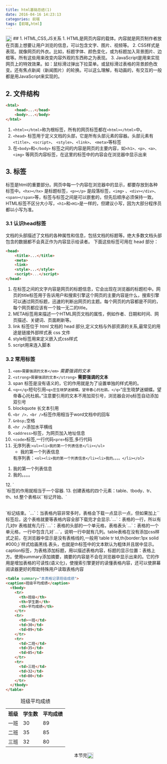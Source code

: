 ```yaml
---
title: html基础总结(1)
date: 2016-04-16 14:23:13
categories: 前端
tags: [前端,html]
---
```

<img src="http://www.emoji-cheat-sheet.com/graphics/emojis/cloud.png" height="20" width="20" align="absmiddle">
## 1. HTML,CSS,JS关系
1. HTML是网页内容的载体。内容就是网页制作者放在页面上想要让用户浏览的信息，可以包含文字、图片、视频等。
2. CSS样式是表现。就像网页的外衣。比如，标题字体、颜色变化，或为标题加入背景图片、边框等。所有这些用来改变内容外观的东西称之为表现。
3. JavaScript是用来实现网页上的特效效果。如：鼠标滑过弹出下拉菜单。或鼠标滑过表格的背景颜色改变。还有焦点新闻（新闻图片）的轮换。可以这么理解，有动画的，有交互的一般都是用JavaScript来实现的。
<!--more-->

## 2. 文件结构
``` html
<html>
    <head>...</head>
    <body>...</body>
</html>
```
1. `<html></html>`称为根标签，所有的网页标签都在`<html></html>`中。
2. `<head>` 标签用于定义文档的头部，它是所有头部元素的容器。头部元素有`<title>`、`<script>`、 `<style>`、`<link>`、 `<meta>`等标签
3. 在`<body>`和`</body>` 标签之间的内容是网页的主要内容，如`<h1>、<p>、<a>、<img>` 等网页内容标签，在这里的标签中的内容会在浏览器中显示出来

## 3. 标签
标签是html的重要部分。网页中每一个内容在浏览器中的显示，都要存放到各种标签中。`<hx></hx>` 是标题标签，`<p></p>` 是段落标签，`<img>` 、`<div></div>`、 `<span></span>`等，标签与标签之间是可以嵌套的，但先后顺序必须保持一致。HTML标签不区分大小写，`<h1>`和`<H1>`是一样的，但建议小写，因为大部分程序员都以小写为准。

### 3.1 认识head标签
文档的头部描述了文档的各种属性和信息，包括文档的标题等。绝大多数文档头部包含的数据都不会真正作为内容显示给读者。
下面这些标签可用在 head 部分：
``` html
<head>
    <title>...</title>
    <meta>
    <link>
    <style>...</style>
    <script>...</script>
</head>
```
1. 在<title>和</title>标签之间的文字内容是网页的标题信息，它会出现在浏览器的标题栏中。网页的title标签用于告诉用户和搜索引擎这个网页的主要内容是什么，搜索引擎可以通过网页标题，迅速的判断出网页的主题。每个网页的内容都是不同的，每个网页都应该有一个独一无二的title。
2. META标签用来描述一个HTML网页文档的属性，例如作者、日期和时间、网页描述、关键词、页面刷新等。
3. link 标签位于 html 文档的 head 部分,定义文档与外部资源的关系,最常见的用途是链接外部样式表 css 文件
4. style标签用来定义嵌入式css样式
5. script用来连入脚本

### 3.2 常用标签
1. `<em>需要强调的文本</em>` <em>需要强调的文本</em>
2. `<strong>需要强调的文本</strong>` <strong>需要强调的文本</strong>
3. span 标签是没有语义的，它的作用就是为了设置单独的样式用的。
4. `<q></q>`短句引用`<q>庄生晓梦迷蝴蝶。望帝春心托杜鹃。</q>`<q>庄生晓梦迷蝴蝶。望帝春心托杜鹃。</q>注意要引用的文本不用加双引号，浏览器会对q标签自动添加双引号
5. blockquote 长文本引用
6. `<br />，<br />`标签作用相当于word文档中的回车
7. `&nbsp;`空格
8. `<hr />`添加水平横线
9. `<address>`标签，为网页加入地址信息
10. `<code>`标签,一行代码`<pre>`标签,多行代码
11. 无序列表:`<ul><li>我的第一个列表信息</li></ul>`<ul><li>我的第一个列表信息</li></ul>有序列表：`<ol><li>我的第一个列表信息</li><li>我的。。。。</li></ol>`
<ol>
<li>我的第一个列表信息</li>
<li>我的。。。。</li>
</ol>
12. `<div>`标签的作用就相当于一个容器.
13. 创建表格的四个元素：table、tbody、tr、th、td.整个表格以`<table>`标记开始、`</table>`标记结束。`<tbody>…</tbody>`：当表格内容非常多时，表格会下载一点显示一点，但如果加上`<tbody>`标签后，这个表格就要等表格内容全部下载完才会显示.`<tr>…</tr>`：表格的一行，所以有几对tr 表格就有几行.`<th>…</th>`：表格的头部的一个单元格，表格表头`<td>…</td>`：表格的一个单元格，一行中包含几对`<td>...</td>`，说明一行中就有几列。table表格在没有添加css样式之前，在浏览器中显示是没有表格线的,一般用`table tr td,th{border:1px solid #000;}`样式给画黑线.表头，也就是th标签中的文本默认为粗体并且居中显示。caption标签，为表格添加标题，用以描述表格内容，标题的显示位置：表格上方。使用summary添加摘要，摘要的内容是不会在浏览器中显示出来的。它的作用是增加表格的可读性(语义化)，使搜索引擎更好的读懂表格内容，还可以使屏幕阅读器更好的帮助特殊用户读取表格内容

``` html
<table summary="本表格记录班级成绩">
<caption>班级平均成绩</caption>
  <tbody>
    <tr>
      <th>班级</th>
      <th>学生数</th>
      <th>平均成绩</th>
    </tr>
    <tr>
      <td>一班</td>
      <td>30</td>
      <td>89</td>
    </tr>
    <tr>
      <td>二班</td>
      <td>35</td>
      <td>85</td>
    </tr>
    <tr>
      <td>三班</td>
      <td>32</td>
      <td>80</td>
    </tr>
  </tbody>
</table>
```

<table summary="本表格记录班级成绩"><caption>班级平均成绩</caption><tbody><tr><th>班级</th><th>学生数</th><th>平均成绩</th></tr><tr><td>一班</td><td>30</td><td>89</td></tr><tr>
<td>二班</td><td>35</td><td>85</td></tr><tr><td>三班</td>
<td>32</td><td>80</td></tr></tbody></table>
<center>本节完<img src="http://www.emoji-cheat-sheet.com/graphics/emojis/smiley.png" height="20" width="20" align="absmiddle"></center>